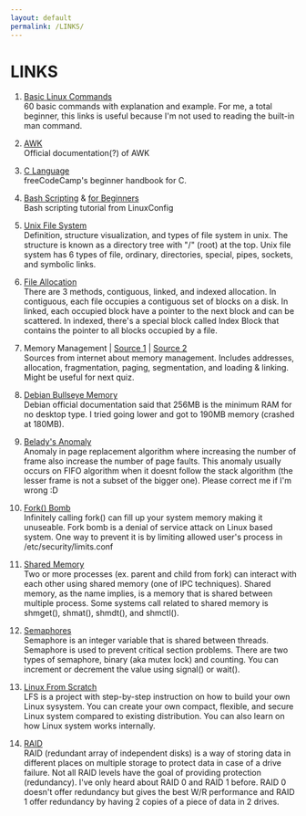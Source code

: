```yaml
---
layout: default
permalink: /LINKS/
---
```


# LINKS

1. [Basic Linux Commands](https://www.freecodecamp.org/news/the-linux-commands-handbook/)<br>
60 basic commands with explanation and example.
For me, a total beginner, this links is useful because I'm not used to reading the built-in man command.

2. [AWK](https://www.gnu.org/software/gawk/manual/gawk.html)<br>
Official documentation(?) of AWK

3. [C Language](https://www.freecodecamp.org/news/the-c-beginners-handbook/)<br>
freeCodeCamp's beginner handbook for C.

4. [Bash Scripting](https://linuxconfig.org/bash-scripting-tutorial) & [for Beginners](https://linuxconfig.org/bash-scripting-tutorial-for-beginners)<br>
Bash scripting tutorial from LinuxConfig

5. [Unix File System](https://www.geeksforgeeks.org/unix-file-system/)<br>
Definition, structure visualization, and types of file system in unix. The structure is known as a directory tree with "/" (root)  at the top. Unix file system has 6 types of file, ordinary, directories, special, pipes, sockets, and symbolic links.

6. [File Allocation](https://www.geeksforgeeks.org/file-allocation-methods/)<br>
There are 3 methods, contiguous, linked, and indexed allocation. In contiguous, each file occupies a contiguous set of blocks on a disk. In linked, each occupied block have a pointer to the next block and can be scattered. In indexed, there's a special block called Index Block that contains the pointer to all blocks occupied by a file.

7. Memory Management | [Source 1](https://www.studytonight.com/operating-system/memory-management) | [Source 2](https://www.tutorialspoint.com/operating_system/os_memory_management.htm)<br>
Sources from internet about memory management. Includes addresses, allocation, fragmentation, paging, segmentation, and loading & linking. Might be useful for next quiz.

8. [Debian Bullseye Memory](https://www.debian.org/releases/bullseye/amd64/ch03s04.en.html)<br>
Debian official documentation said that 256MB is the minimum RAM for no desktop type. I tried going lower and got to 190MB memory (crashed at 180MB).

9. [Belady's Anomaly](https://www.geeksforgeeks.org/beladys-anomaly-in-page-replacement-algorithms/)<br>
Anomaly in page replacement algorithm where increasing the number of frame also increase the number of page faults. This anomaly usually occurs on FIFO algorithm when it doesnt follow the stack algorithm (the lesser frame is not a subset of the bigger one). Please correct me if I'm wrong :D

10. [Fork() Bomb](https://www.geeksforgeeks.org/fork-bomb/)<br>
Infinitely calling fork() can fill up your system memory making it unuseable. Fork bomb is a denial of service attack on Linux based system. One way to prevent it is by limiting allowed user's process in /etc/security/limits.conf

11. [Shared Memory](https://www.tutorialspoint.com/inter_process_communication/inter_process_communication_shared_memory.htm)<br>
Two or more processes (ex. parent and child from fork) can interact with each other using shared memory (one of IPC techniques). Shared memory, as the name implies, is a memory that is shared between multiple process. Some systems call related to shared memory is shmget(), shmat(), shmdt(), and shmctl().

12. [Semaphores](https://www.geeksforgeeks.org/semaphores-in-process-synchronization/)<br>
Semaphore is an integer variable that is shared between threads. Semaphore is used to prevent critical section problems. There are two types of semaphore, binary (aka mutex lock) and counting. You can increment or decrement the value using signal() or wait().

13. [Linux From Scratch](https://www.linuxfromscratch.org/)<br>
LFS is a project with step-by-step instruction on how to build your own Linux sysystem. You can create your own compact, flexible, and secure Linux system compared to existing distribution. You can also learn on how Linux system works internally.

14. [RAID](https://searchstorage.techtarget.com/definition/RAID)<br>
RAID (redundant array of independent disks) is a way of storing data in different places on multiple storage to protect data in case of a drive failure. Not all RAID levels have the goal of providing protection (redundancy). I've only heard about RAID 0 and RAID 1 before. RAID 0 doesn't offer redundancy but gives the best W/R performance and RAID 1 offer redundancy by having 2 copies of a piece of data in 2 drives.

